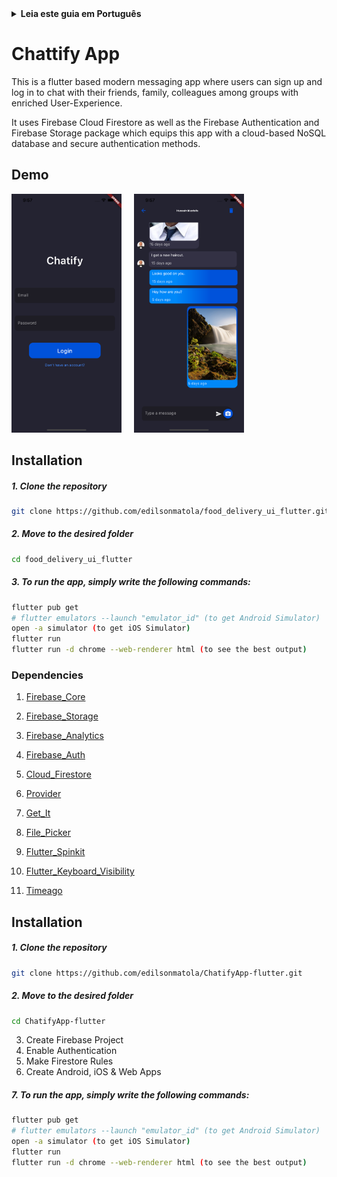 <details>
<summary>
<strong> Leia este guia em Português </strong>
</summary>
    <ul>
        <li><a href="./README-PT-BR.md"> Português </a></li>
    </ul>

</details>

# Chattify App

This is a flutter based modern messaging app where users can sign up and log in to chat with their friends, family, colleagues among groups with enriched User-Experience.

It uses Firebase Cloud Firestore as well as the Firebase Authentication and Firebase Storage package which equips this app with a cloud-based NoSQL database and secure authentication methods.

## Demo

<img src="./.github/images/preview/preview_1.png" width="35%">&nbsp;&nbsp;&nbsp;&nbsp;&nbsp;<img src="./.github/images/preview/preview_2.png" width="35%">

## Installation

##### 1. Clone the repository

```bash
git clone https://github.com/edilsonmatola/food_delivery_ui_flutter.git
```

##### 2. Move to the desired folder

```bash
cd food_delivery_ui_flutter
```

##### 3. To run the app, simply write the following commands:

```bash
flutter pub get
# flutter emulators --launch "emulator_id" (to get Android Simulator)
open -a simulator (to get iOS Simulator)
flutter run
flutter run -d chrome --web-renderer html (to see the best output)
```

### Dependencies

1. [Firebase_Core](https://pub.dev/packages/firebase_core)

1. [Firebase_Storage](https://pub.dev/packages/firebase_storage)

1. [Firebase_Analytics](https://pub.dev/packages/firebase_analytics)

1. [Firebase_Auth](https://pub.dev/packages/firebase_auth)

1. [Cloud_Firestore](https://pub.dev/packages/cloud_firestore)

1. [Provider](https://pub.dev/packages/provider)

1. [Get_It](https://pub.dev/packages/get_it)

1. [File_Picker](https://pub.dev/packages/file_picker)

1. [Flutter_Spinkit](https://pub.dev/packages/flutter_spinkit)

1. [Flutter_Keyboard_Visibility](https://pub.dev/packages/flutter_keyboard_visibility)

1. [Timeago](https://pub.dev/packages/timeago)

## Installation

##### 1. Clone the repository

```bash
git clone https://github.com/edilsonmatola/ChatifyApp-flutter.git
```

##### 2. Move to the desired folder

```bash
cd ChatifyApp-flutter
```

3. Create Firebase Project
4. Enable Authentication
5. Make Firestore Rules
6. Create Android, iOS & Web Apps

##### 7. To run the app, simply write the following commands:

```bash
flutter pub get
# flutter emulators --launch "emulator_id" (to get Android Simulator)
open -a simulator (to get iOS Simulator)
flutter run
flutter run -d chrome --web-renderer html (to see the best output)
```
